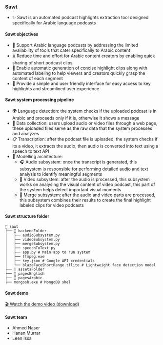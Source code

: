 ### Sawt

- ✨ Sawt is an automated podcast highlights extraction tool designed specifically for Arabic language podcasts

#### Sawt objectives
- 📢 Support Arabic language podcasts by addressing the limited availability of tools that cater specifically to Arabic content
- ⏳ Reduce time and effort for Arabic content creators by enabling quick sharing of short podcast clips
- 🎥 Enable automatic generation of concise highlight clips along with automated labeling to help viewers and creators quickly grasp the content of each segment
- 🔗 Provide a simple and user friendly interface for easy access to key highlights and streamlined user experience

#### Sawt system processing pipeline

- 🌍 Language detection: the system checks if the uploaded podcast is in Arabic and proceeds only if it is, otherwise it shows a message
- 📁 Data collection: users upload audio or video files through a web page, these uploaded files serve as the raw data that the system processes and analyzes
- 📋 Transcription: after the podcast file is uploaded, the system checks if its a video, it extracts the audio, then audio is converted into text using a speech to text API
- 🧩 Modelling architecture:
  - 🎧 Audio subsystem: once the transcript is generated, this subsystem is responsible for performing detailed audio and text analysis to identify meaningful segments 
  - 🎥 Video subsystem: after the audio is processed, this subsystem works on analysing the visual content of video podcast, this part of the system helps detect important visual moments
  - 🔗 Merge subsystem: after the audio and video parts are processed, this subsystem combines their results to create the final highlight labeled clips for video podcasts  

#### Sawt structure folder
```
📁 sawt
├── 📁 backendFolder
│   ├── audioSubsystem.py
│   ├── videoSubsystem.py
│   ├── mergeSubsystem.py
│   ├── speechToText.py
│   ├── app.py # Main app to run system
│   ├── ffmpeg.exe
│   ├── key.json # Google API credentials
│   └── blazeFaceShortRange.tflite # Lightweight face detection model
├── 📁 assetsFolder
├── 📁 pagesEnglish
├── 📁 pagesArabic
├── mongosh.exe # MongoDB shel
```
#### Sawt demo 
[🎬 Watch the demo video (download)](https://github.com/HananMurrar/Sawt/raw/main/Sawt/Demo.mov)

#### Sawt team
- Ahmed Naser
- Hanan Murrar
- Leen Issa

